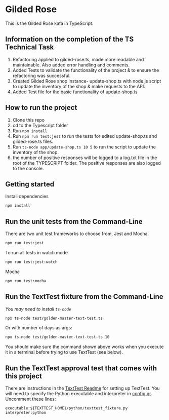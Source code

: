 # Gilded Rose

This is the Gilded Rose kata in TypeScript.

## **Information on the completion of the TS Technical Task**

1. Refactoring applied to gilded-rose.ts, made more readable and maintainable. Also added error handling and comments.
2. Added Tests to validate the functionality of the project & to ensure the refactoring was successful.
3. Created Gilded Rose shop instance- update-shop.ts with node.js script to update the inventory of the shop & make requests to the API.
4. Added Test file for the basic functionality of update-shop.ts

## **How to run the project**
1. Clone this repo
2. cd to the Typescript folder
3. Run `npm install`
4. Run `npm run test:jest` to run the tests for edited update-shop.ts and gilded-rose.ts files.
5. Run `ts-node app/update-shop.ts 10 5` to run the script to update the inventory of the shop.
6. the number of positive responses will be logged to a log.txt file in the root of the TYPESCRIPT folder. The positive responses are also logged to the console.


## Getting started

Install dependencies

```sh
npm install
```

## Run the unit tests from the Command-Line

There are two unit test frameworks to choose from, Jest and Mocha.

```sh
npm run test:jest
```

To run all tests in watch mode

```sh
npm run test:jest:watch
```

Mocha

```sh
npm run test:mocha
```


## Run the TextTest fixture from the Command-Line

_You may need to install `ts-node`_

```sh
npx ts-node test/golden-master-text-test.ts
```

Or with number of days as args:
```sh
npx ts-node test/golden-master-text-test.ts 10
```

You should make sure the command shown above works when you execute it in a terminal before trying to use TextTest (see below).


## Run the TextTest approval test that comes with this project

There are instructions in the [TextTest Readme](../texttests/README.md) for setting up TextTest. You will need to specify the Python executable and interpreter in [config.gr](../texttests/config.gr). Uncomment these lines:

    executable:${TEXTTEST_HOME}/python/texttest_fixture.py
    interpreter:python


